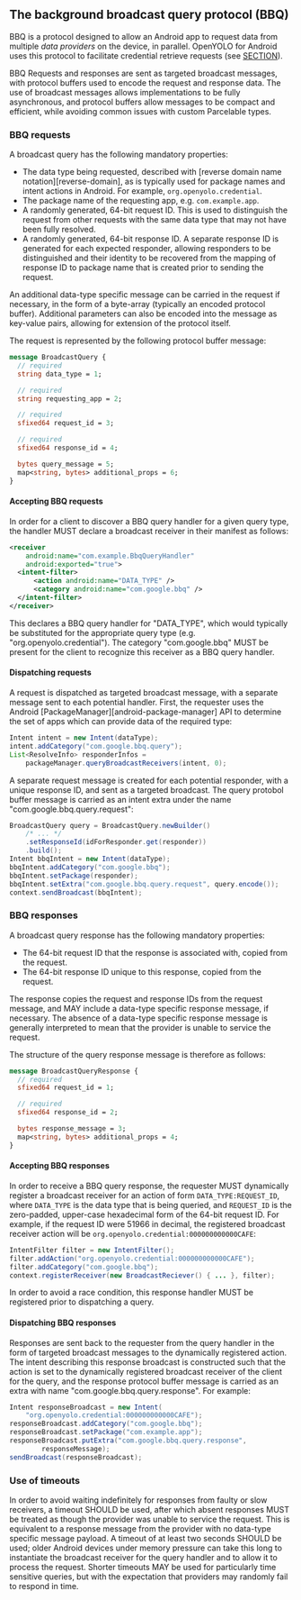 ## The background broadcast query protocol (BBQ)

BBQ is a protocol designed to allow an Android app to request data from multiple _data providers_ on the device, in parallel. OpenYOLO for Android
uses this protocol to facilitate credential retrieve requests
(see [SECTION](#retrieving-credentials)).

BBQ Requests and responses are sent as targeted broadcast messages, with
protocol buffers used to encode the request and response data. The use of
broadcast messages allows implementations to be fully asynchronous, and
protocol buffers allow messages to be compact and efficient, while avoiding
common issues with custom Parcelable types.

### BBQ requests

A broadcast query has the following mandatory properties:

- The data type being requested, described with
  [reverse domain name notation][reverse-domain], as is
  typically used for package names and intent actions in Android.
  For example, `org.openyolo.credential`.
- The package name of the requesting app, e.g. `com.example.app`.
- A randomly generated, 64-bit request ID. This is used to distinguish the
  request from other requests with the same data type that may not have been
  fully resolved.
- A randomly generated, 64-bit response ID. A separate response ID is generated
  for each expected responder, allowing responders to be distinguished and their
  identity to be recovered from the mapping of response ID to package name that
  is created prior to sending the request.

An additional data-type specific message can be carried in the request if
necessary, in the form of a byte-array (typically an encoded protocol buffer).
Additional parameters can also be encoded into the message as
key-value pairs, allowing for extension of the protocol itself.

The request is represented by the following protocol buffer message:

```protobuf
message BroadcastQuery {
  // required
  string data_type = 1;

  // required
  string requesting_app = 2;

  // required
  sfixed64 request_id = 3;

  // required
  sfixed64 response_id = 4;

  bytes query_message = 5;
  map<string, bytes> additional_props = 6;
}
```

#### Accepting BBQ requests

In order for a client to discover a BBQ query handler for a given query type,
the handler MUST declare a broadcast receiver in their manifest as follows:

```xml
<receiver
    android:name="com.example.BbqQueryHandler"
    android:exported="true">
  <intent-filter>
      <action android:name="DATA_TYPE" />
      <category android:name="com.google.bbq" />
  </intent-filter>
</receiver>
```

This declares a BBQ query handler for "DATA_TYPE", which would typically be
substituted for the appropriate query type (e.g. "org.openyolo.credential").
The category "com.google.bbq" MUST be present for the client to
recognize this receiver as a BBQ query handler.

#### Dispatching requests

A request is dispatched as targeted broadcast message, with a separate
message sent to each potential handler. First, the
requester uses the Android [PackageManager][android-package-manager] API to
determine the set of apps which can provide data of the required type:

```java
Intent intent = new Intent(dataType);
intent.addCategory("com.google.bbq.query");
List<ResolveInfo> responderInfos =
    packageManager.queryBroadcastReceivers(intent, 0);
```

A separate request message is created for each potential responder, with a
unique response ID, and sent as a targeted broadcast. The query
protobol buffer message is carried as an intent extra under the name
"com.google.bbq.query.request":

```java
BroadcastQuery query = BroadcastQuery.newBuilder()
    /* ... */
    .setResponseId(idForResponder.get(responder))
    .build();
Intent bbqIntent = new Intent(dataType);
bbqIntent.addCategory("com.google.bbq");
bbqIntent.setPackage(responder);
bbqIntent.setExtra("com.google.bbq.query.request", query.encode());
context.sendBroadcast(bbqIntent);
```

### BBQ responses

A broadcast query response has the following mandatory properties:

- The 64-bit request ID that the response is associated with, copied from the
  request.
- The 64-bit response ID unique to this response, copied from the request.

The response copies the request and response IDs from the request message,
and MAY include a data-type specific response message, if necessary.
The absence of a data-type specific response message is generally interpreted
to mean that the provider is unable to service the request.

The structure of the query response message is therefore as follows:

```protobuf
message BroadcastQueryResponse {
  // required
  sfixed64 request_id = 1;

  // required
  sfixed64 response_id = 2;

  bytes response_message = 3;
  map<string, bytes> additional_props = 4;
}
```

#### Accepting BBQ responses

In order to receive a BBQ query response, the requester MUST dynamically
register a broadcast receiver for an action of form
`DATA_TYPE:REQUEST_ID`, where `DATA_TYPE` is the data type that is being
queried, and `REQUEST_ID` is the zero-padded, upper-case hexadecimal form of
the 64-bit request ID. For example, if the request ID were 51966 in decimal,
the registered broadcast receiver action will be
`org.openyolo.credential:000000000000CAFE`:

```java
IntentFilter filter = new IntentFilter();
filter.addAction("org.openyolo.credential:000000000000CAFE");
filter.addCategory("com.google.bbq");
context.registerReceiver(new BroadcastReciever() { ... }, filter);
```

In order to avoid a race condition, this response handler MUST be registered
prior to dispatching a query.

#### Dispatching BBQ responses

Responses are sent back to the requester from the query handler in the form of
targeted broadcast messages to the dynamically registered action. The intent
describing this response broadcast is constructed such that the action is
set to the dynamically registered broadcast receiver of the client for the
query, and the response protocol buffer message is carried as an extra
with name "com.google.bbq.query.response". For example:

```java
Intent responseBroadcast = new Intent(
    "org.openyolo.credential:000000000000CAFE");
responseBroadcast.addCategory("com.google.bbq");
responseBroadcast.setPackage("com.example.app");
responseBroadcast.putExtra("com.google.bbq.query.response",
        responseMessage);
sendBroadcast(responseBroadcast);
```

### Use of timeouts

In order to avoid waiting indefinitely for responses from faulty or slow
receivers, a timeout SHOULD be used, after which absent responses MUST be
treated as though the provider was unable to service the request. This is
equivalent to a response message from the provider with no data-type specific
message payload. A timeout of at least two seconds SHOULD be used; older
Android devices under memory pressure can take this long to instantiate the
broadcast receiver for the query handler and to allow it to process the
request. Shorter timeouts MAY be used for particularly time sensitive queries,
but with the expectation that providers may randomly fail to respond in time.
